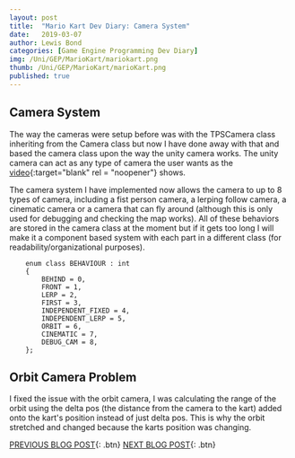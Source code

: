 ```yaml
---
layout: post
title:  "Mario Kart Dev Diary: Camera System"
date:   2019-03-07
author: Lewis Bond
categories: [Game Engine Programming Dev Diary]
img: /Uni/GEP/MarioKart/mariokart.png
thumb: /Uni/GEP/MarioKart/marioKart.png
published: true
---
```

<!--more-->

## Camera System

The way the cameras were setup before was with the TPSCamera class inheriting from the Camera class but now I have done away with that and based the camera class upon the way the unity camera works. The unity camera can act as any type of camera the user wants as the [video](https://youtu.be/xvyrzwwU1DE){:target="blank" rel = "noopener"} shows.

The camera system I have implemented now allows the camera to up to 8 types of camera, including a fist person camera, a lerping follow camera, a cinematic camera or a camera that can fly around (although this is only used for debugging and checking the map works). All of these behaviors are stored in the camera class at the moment but if it gets too long I will make it a component based system with each part in a different class (for readability/organizational purposes).

~~~
	enum class BEHAVIOUR : int
	{
		BEHIND = 0,
		FRONT = 1,
		LERP = 2,
		FIRST = 3,
		INDEPENDENT_FIXED = 4,
		INDEPENDENT_LERP = 5,
		ORBIT = 6,
		CINEMATIC = 7,
		DEBUG_CAM = 8,
	};
~~~

## Orbit Camera Problem

I fixed the issue with the orbit camera, I was calculating the range of the orbit using the delta pos (the distance from the camera to the kart) added onto the kart's position instead of just delta pos. This is why the orbit stretched and changed because the karts position was changing.  

[PREVIOUS BLOG POST](https://lbondi7.github.io/game%20engine%20programming%20dev%20diary/gep-mariokart-4){: .btn} [NEXT BLOG POST](https://lbondi7.github.io/game%20engine%20programming%20dev%20diary/gep-mariokart-6){: .btn}
